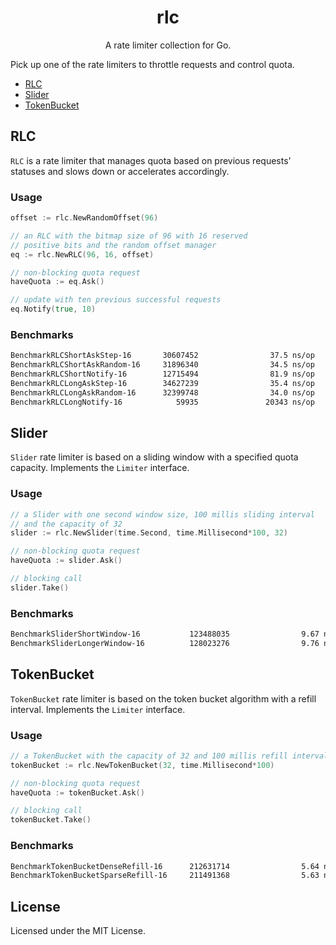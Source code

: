 <h1 align="center">rlc</h1>
<p align="center">A rate limiter collection for Go.</p>

Pick up one of the rate limiters to throttle requests and control quota.

- [RLC](#rlc)
- [Slider](#slider)
- [TokenBucket](#tokenbucket)

## RLC

`RLC` is a rate limiter that manages quota based on previous requests' statuses and slows down or accelerates accordingly.

### Usage

```go
offset := rlc.NewRandomOffset(96)

// an RLC with the bitmap size of 96 with 16 reserved
// positive bits and the random offset manager
eq := rlc.NewRLC(96, 16, offset)

// non-blocking quota request
haveQuota := eq.Ask()

// update with ten previous successful requests
eq.Notify(true, 10)
```

### Benchmarks

```sh
BenchmarkRLCShortAskStep-16       30607452                37.5 ns/op             0 B/op          0 allocs/op
BenchmarkRLCShortAskRandom-16     31896340                34.5 ns/op             0 B/op          0 allocs/op
BenchmarkRLCShortNotify-16        12715494                81.9 ns/op             0 B/op          0 allocs/op
BenchmarkRLCLongAskStep-16        34627239                35.4 ns/op             0 B/op          0 allocs/op
BenchmarkRLCLongAskRandom-16      32399748                34.0 ns/op             0 B/op          0 allocs/op
BenchmarkRLCLongNotify-16            59935               20343 ns/op             0 B/op          0 allocs/op
```

## Slider

`Slider` rate limiter is based on a sliding window with a specified quota capacity.
Implements the `Limiter` interface.

### Usage

```go
// a Slider with one second window size, 100 millis sliding interval
// and the capacity of 32
slider := rlc.NewSlider(time.Second, time.Millisecond*100, 32)

// non-blocking quota request
haveQuota := slider.Ask()

// blocking call
slider.Take()
```

### Benchmarks

```sh
BenchmarkSliderShortWindow-16           123488035                9.67 ns/op            0 B/op          0 allocs/op
BenchmarkSliderLongerWindow-16          128023276                9.76 ns/op            0 B/op          0 allocs/op
```

## TokenBucket

`TokenBucket` rate limiter is based on the token bucket algorithm with a refill interval.
Implements the `Limiter` interface.

### Usage

```go
// a TokenBucket with the capacity of 32 and 100 millis refill interval
tokenBucket := rlc.NewTokenBucket(32, time.Millisecond*100)

// non-blocking quota request
haveQuota := tokenBucket.Ask()

// blocking call
tokenBucket.Take()
```

### Benchmarks

```sh
BenchmarkTokenBucketDenseRefill-16      212631714                5.64 ns/op            0 B/op          0 allocs/op
BenchmarkTokenBucketSparseRefill-16     211491368                5.63 ns/op            0 B/op          0 allocs/op
```

## License

Licensed under the MIT License.
